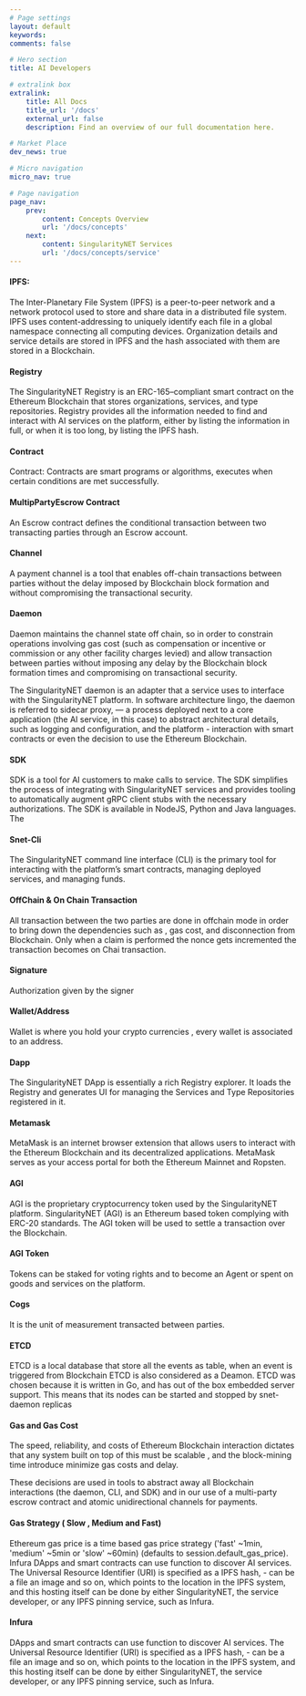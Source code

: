 ```yaml
---
# Page settings
layout: default
keywords:
comments: false

# Hero section
title: AI Developers

# extralink box
extralink:
    title: All Docs
    title_url: '/docs'
    external_url: false
    description: Find an overview of our full documentation here.

# Market Place
dev_news: true

# Micro navigation
micro_nav: true

# Page navigation
page_nav:
    prev:
        content: Concepts Overview
        url: '/docs/concepts'
    next:
        content: SingularityNET Services
        url: '/docs/concepts/service'
---
```


#### IPFS:  
The Inter-Planetary File System (IPFS) is a peer-to-peer network and a network protocol used to
store and share data in a distributed file system. IPFS uses content-addressing to uniquely
identify each file in a global namespace connecting all computing devices. Organization details
and service details are stored in IPFS and the hash associated with them are stored in a
Blockchain.

#### Registry  
The SingularityNET Registry is an ERC-165–compliant smart contract on the Ethereum Blockchain that stores organizations, services, and type repositories.
Registry provides all the information needed to find and interact with AI services on the platform, either by listing the information in full, or  when it is too long, by listing the IPFS hash.
 
#### Contract 
Contract: Contracts are smart programs or algorithms, executes when certain conditions are met successfully.

 
#### MultipPartyEscrow Contract
 
An Escrow contract defines the conditional transaction between two transacting parties through an Escrow account.
 
#### Channel 
 
A payment channel is a tool that enables off-chain transactions between parties without the delay imposed by Blockchain block formation and without compromising the transactional security.
 
#### Daemon  
 
Daemon maintains the channel state off chain, so in order to  constrain operations involving gas cost (such as compensation or incentive or commission or any other facility charges levied) and allow transaction  between parties without imposing any delay by the Blockchain block formation times and compromising on transactional security.
 
The SingularityNET daemon is an adapter that a service uses to interface with the SingularityNET platform. In software architecture lingo, the daemon is referred to sidecar proxy, — a process deployed next to a core application (the AI service, in this case) to abstract architectural details, such as logging and configuration, and the platform - interaction with smart contracts or even the decision to use the Ethereum Blockchain. 
 
 
#### SDK
 
SDK is a tool for AI customers to make calls to service. The SDK simplifies the process of integrating with SingularityNET services and provides tooling to automatically augment gRPC client stubs with the necessary authorizations.  The SDK is available in NodeJS, Python and Java languages.
The 
 
#### Snet-Cli
The SingularityNET command line interface (CLI) is the primary tool for interacting with the platform’s smart contracts, managing deployed services, and managing funds. 

 
#### OffChain & On Chain Transaction
 
All transaction between the two parties are done in offchain mode in order to bring down the dependencies such as , gas cost, and disconnection from Blockchain.  Only when a claim is performed the nonce gets incremented the transaction becomes on Chai  transaction.
 
#### Signature
Authorization given by the signer  
 
#### Wallet/Address
Wallet is where you hold your crypto currencies , every wallet is associated to an address. 

#### Dapp 	
The SingularityNET DApp is essentially a rich Registry explorer. It loads the Registry and generates UI for managing the  Services and Type Repositories registered in it.
 
#### Metamask
 
MetaMask is an internet browser extension that allows users to interact with the Ethereum Blockchain and its decentralized applications. MetaMask serves as your access portal for both the Ethereum Mainnet and Ropsten.


#### AGI
 
AGI is the proprietary cryptocurrency token used by the SingularityNET platform. SingularityNET (AGI) is an Ethereum based token complying with ERC-20 standards. The AGI token will be used to settle a transaction over the Blockchain. 
 
#### AGI Token
 
Tokens can be staked for voting rights and to become an Agent or spent on goods and services on the platform.
 
#### Cogs
 
It is the unit of measurement transacted between parties. 
 
#### ETCD
 
ETCD is a local database that store all the events as table, when an event is triggered from Blockchain ETCD is also considered as a Deamon. ETCD was chosen because it is written in Go, and has out of the box embedded server support. This means that its nodes can be started and stopped by snet-daemon replicas
 
#### Gas and Gas Cost
 
The speed, reliability, and costs of Ethereum Blockchain interaction dictates that any system built on top of this must be scalable , and the block-mining time introduce minimize gas costs and delay. 
 
These decisions are used in tools to abstract away all Blockchain interactions (the daemon, CLI, and SDK) and in our use of a multi-party escrow contract and atomic unidirectional channels for payments.
 
#### Gas Strategy ( Slow , Medium and Fast) 

Ethereum gas price is a time based gas price strategy ('fast' ~1min, 'medium' ~5min or 'slow' ~60min) (defaults to session.default_gas_price).
Infura
DApps and smart contracts can use function to discover AI services. The Universal Resource Identifier (URI) is specified as a IPFS hash, - can be a file an image and so on, which points to the location in the IPFS system, and this hosting itself can be done by either SingularityNET, the service developer, or any IPFS pinning service, such as Infura.

#### Infura
DApps and smart contracts can use function to discover AI services. The Universal Resource Identifier (URI) is specified as a IPFS hash, - can be a file an image and so on, which points to the location in the IPFS system, and this hosting itself can be done by either SingularityNET, the service developer, or any IPFS pinning service, such as Infura.

